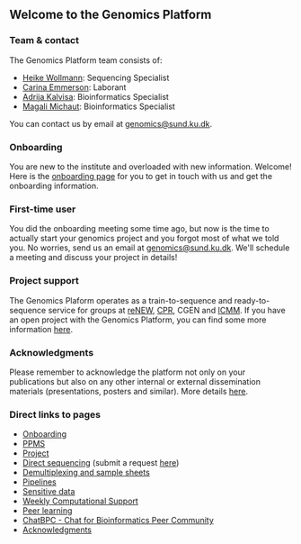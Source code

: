## Welcome to the Genomics Platform

### Team & contact

The Genomics Platform team consists of:

- [Heike Wollmann](https://renew.ku.dk/people/?id=710763&vis=medarbejder): Sequencing Specialist
- [Carina Emmerson](https://icmm.ku.dk/ansat/curis/?id=404570&vis=medarbejder): Laborant
- [Adrija Kalvisa](https://renew.ku.dk/people/?id=645384&vis=medarbejder): Bioinformatics Specialist
- [Magali Michaut](https://renew.ku.dk/people/?pure=en/persons/591326): Bioinformatics Specialist

You can contact us by email at  [genomics@sund.ku.dk](mailto:genomics@sund.ku.dk).

### Onboarding

You are new to the institute and overloaded with new information. Welcome! Here is the [onboarding page](/onboarding/) for you to get in touch with us and get the onboarding information.

### First-time user

You did the onboarding meeting some time ago, but now is the time to actually start your genomics project and you forgot most of what we told you. No worries, send us an email at  [genomics@sund.ku.dk](mailto:genomics@sund.ku.dk). We'll schedule a meeting and discuss your project in details!


### Project support

The Genomics Plaform operates as a train-to-sequence and ready-to-sequence service for groups at [reNEW](https://renew.ku.dk), [CPR](https://www.cpr.ku.dk/research/facilities/genomics/), CGEN and [ICMM](https://icmm.ku.dk). If you have an open project with the Genomics Platform, you can find some more information [here](/project/).

### Acknowledgments

Please remember to acknowledge the platform not only on your publications but also on any other internal or external dissemination materials (presentations, posters and similar). More details [here](/acknowledgments/).

### Direct links to pages

- [Onboarding](/onboarding/)
- [PPMS](/ppms/)
- [Project](/project/)
- [Direct sequencing](/directsequencing/) (submit a request [here](https://forms.office.com/e/Dgq0KkLsi3))
- [Demultiplexing and sample sheets](/demux/)
- [Pipelines](/pipeline_overview/)
- [Sensitive data](/sequencing_sensitive_data_2/)
- [Weekly Computational Support](/dropin/)
- [Peer learning](/peer_learning/)
- [ChatBPC - Chat for Bioinformatics Peer Community](/ChatBPC/)
- [Acknowledgments](/acknowledgments/)
